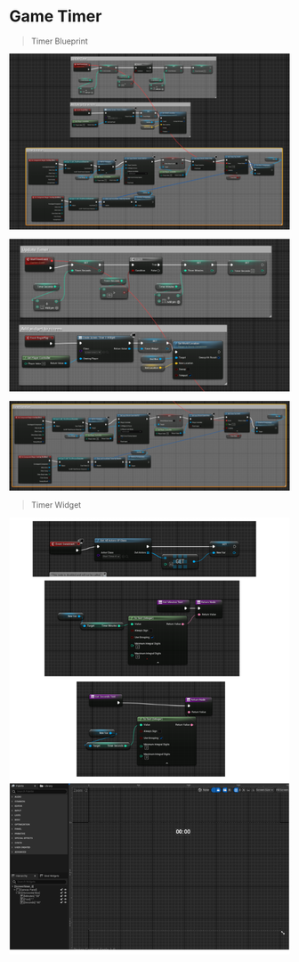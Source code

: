 # Game Timer
> Timer Blueprint

![image](timer.png)

![image](timerbase.png)

![image](timerfunction.png)

> Timer Widget

![image](timerwidget.png)
